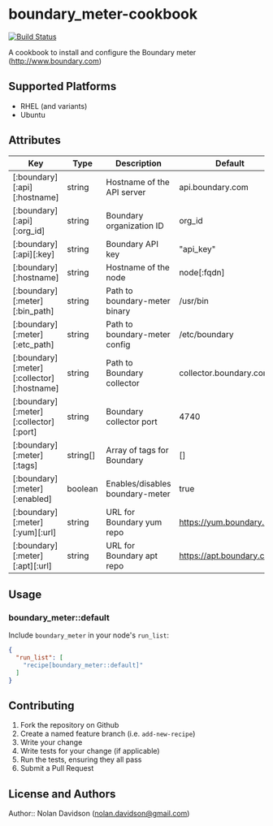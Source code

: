 

# boundary_meter-cookbook
[![Build Status](https://travis-ci.org/nsdavidson/boundary_meter.svg?branch=master)](https://travis-ci.org/nsdavidson/boundary_meter)

A cookbook to install and configure the Boundary meter (http://www.boundary.com)

## Supported Platforms

- RHEL (and variants)
- Ubuntu

## Attributes

| Key | Type | Description | Default |
|-----|------|-------------|---------|
|[:boundary][:api][:hostname] | string | Hostname of the API server | api.boundary.com |
|[:boundary][:api][:org_id] | string | Boundary organization ID | org_id |
|[:boundary][:api][:key] | string | Boundary API key | "api_key" |
|[:boundary][:hostname] | string | Hostname of the node | node[:fqdn] |
|[:boundary][:meter][:bin_path] | string | Path to boundary-meter binary | /usr/bin |
|[:boundary][:meter][:etc_path] | string | Path to boundary-meter config | /etc/boundary |
|[:boundary][:meter][:collector][:hostname] | string | Path to Boundary collector | collector.boundary.com |
|[:boundary][:meter][:collector][:port] | string | Boundary collector port | 4740 |
|[:boundary][:meter][:tags] | string[] | Array of tags for Boundary | [] |
|[:boundary][:meter][:enabled] | boolean | Enables/disables boundary-meter | true |
|[:boundary][:meter][:yum][:url] | string | URL for Boundary yum repo | https://yum.boundary.com
|[:boundary][:meter][:apt][:url] | string | URL for Boundary apt repo | https://apt.boundary.com


## Usage

### boundary_meter::default

Include `boundary_meter` in your node's `run_list`:

```json
{
  "run_list": [
    "recipe[boundary_meter::default]"
  ]
}
```

## Contributing

1. Fork the repository on Github
2. Create a named feature branch (i.e. `add-new-recipe`)
3. Write your change
4. Write tests for your change (if applicable)
5. Run the tests, ensuring they all pass
6. Submit a Pull Request

## License and Authors

Author:: Nolan Davidson (<nolan.davidson@gmail.com>)
